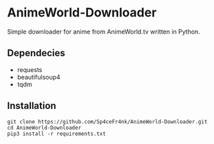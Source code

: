 # AnimeWorld-Downloader
Simple downloader for anime from AnimeWorld.tv written in Python.

## Dependecies

- requests
- beautifulsoup4
- tqdm

## Installation

```
git clone https://github.com/Sp4ceFr4nk/AnimeWorld-Downloader.git
cd AnimeWorld-Downloader
pip3 install -r requirements.txt
```
